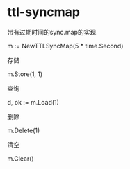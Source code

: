 # ttl-syncmap
带有过期时间的sync.map的实现



m := NewTTLSyncMap(5 * time.Second)


存储

m.Store(1, 1)



查询

d, ok := m.Load(1)

删除

m.Delete(1)

清空

m.Clear()